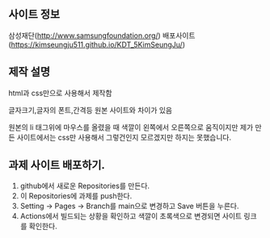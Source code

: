 ## 사이트 정보
삼성재단(http://www.samsungfoundation.org/)
배포사이트(https://kimseungju511.github.io/KDT_5KimSeungJu/)

## 제작 설명
html과 css만으로 사용해서 제작함

글자크기,글자의 폰트,간격등 원본 사이트와 차이가 있음

원본의 li 태그위에 마우스를 올렸을 때 색깔이 왼쪽에서 오른쪽으로 움직이지만
제가 만든 사이트에서는 css만 사용해서 그렇건인지 모르겠지만 하지는 못했습니다.

## 과제 사이트 배포하기.
1. github에서 새로운 Repositories를 만든다.
2. 이 Repositories에 과제를 push한다.
3. Setting -> Pages -> Branch를 main으로 변경하고 Save 버튼을 누른다.
4. Actions에서 빌드되는 상황을 확인하고 색깔이 초록색으로 변경되면 사이트 링크를 확인한다.